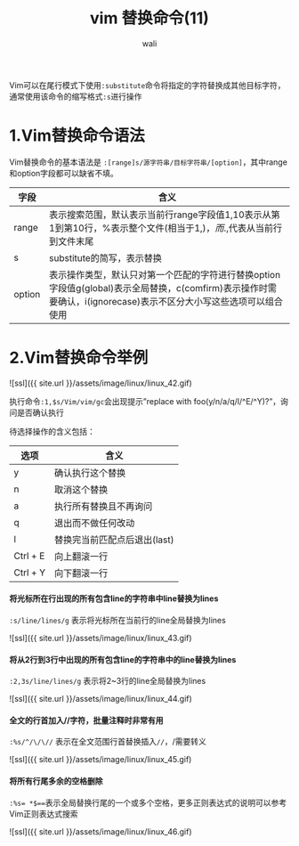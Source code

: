 ﻿---
layout: post
title: vim 替换命令(11)  #标题
tagline: Vim替换命令substitute
author: wali    #作者
tag: vim     #标签
ghurl:        #github url
ghurl_zip:    #github zip下载
comments: true

post_nav: ["1.Vim替换命令语法","2.Vim替换命令举例"] 
group_tag: vim 技巧
---

Vim可以在尾行模式下使用`:substitute`命令将指定的字符替换成其他目标字符，通常使用该命令的缩写格式`:s`进行操作

# 1.Vim替换命令语法

Vim替换命令的基本语法是 `:[range]s/源字符串/目标字符串/[option]`，其中range和option字段都可以缺省不填。

字段|含义|
-|-|
range|表示搜索范围，默认表示当前行range字段值1,10表示从第1到第10行，%表示整个文件(相当于1,$)，而.,$代表从当前行到文件末尾|
s|substitute的简写，表示替换|
option|表示操作类型，默认只对第一个匹配的字符进行替换option字段值g(global)表示全局替换，c(comfirm)表示操作时需要确认，i(ignorecase)表示不区分大小写这些选项可以组合使用|

# 2.Vim替换命令举例

![ssl]({{ site.url }}/assets/image/linux/linux_42.gif)

执行命令`:1,$s/Vim/vim/gc`会出现提示”replace with foo(y/n/a/q/l/^E/^Y)?”，询问是否确认执行

待选择操作的含义包括：

选项|含义|
-|-|
y|确认执行这个替换|
n|取消这个替换|
a|执行所有替换且不再询问|
q|退出而不做任何改动|
l|替换完当前匹配点后退出(last)|
Ctrl + E|向上翻滚一行|
Ctrl + Y|向下翻滚一行|


#### 将光标所在行出现的所有包含line的字符串中line替换为lines

`:s/line/lines/g` 表示将光标所在当前行的line全局替换为lines

![ssl]({{ site.url }}/assets/image/linux/linux_43.gif)

#### 将从2行到3行中出现的所有包含line的字符串中的line替换为lines

`:2,3s/line/lines/g` 表示将2~3行的line全局替换为lines

![ssl]({{ site.url }}/assets/image/linux/linux_44.gif)

#### 全文的行首加入//字符，批量注释时非常有用

`:%s/^/\/\//` 表示在全文范围行首替换插入`//`，/需要转义

![ssl]({{ site.url }}/assets/image/linux/linux_45.gif)

#### 将所有行尾多余的空格删除

`:%s= *$==`表示全局替换行尾的一个或多个空格，更多正则表达式的说明可以参考Vim正则表达式搜索

![ssl]({{ site.url }}/assets/image/linux/linux_46.gif)






























































































